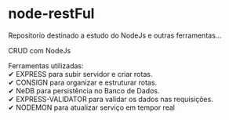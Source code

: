 # node-restFul
Repositorio destinado a estudo do NodeJs e outras ferramentas...

CRUD com NodeJs</br>

Ferramentas utilizadas:</br>
 ✔ EXPRESS para subir servidor e criar rotas. </br>
 ✔ CONSIGN para organizar e estruturar rotas.</br>
 ✔ NeDB para persistência no Banco de Dados.</br>
 ✔ EXPRESS-VALIDATOR para validar os dados nas requisições.</br>
 ✔ NODEMON para atualizar serviço em tempor real</br>
